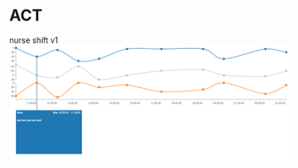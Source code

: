 # ACT
nurse shift v1
![screenshot](https://github.com/alessandrochetta/ACT/blob/Nurse-shift-v1/doc/screenshot.png?raw=true "screenshot")
